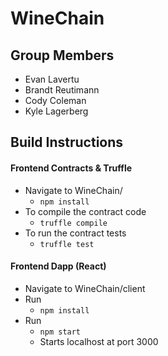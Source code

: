 # WineChain

## Group Members
* Evan Lavertu
* Brandt Reutimann
* Cody Coleman
* Kyle Lagerberg

## Build Instructions
#### Frontend Contracts & Truffle
* Navigate to WineChain/
  * ```npm install```
* To compile the contract code
  * ```truffle compile```
* To run the contract tests
  * ```truffle test```
  
#### Frontend Dapp (React)
* Navigate to WineChain/client
* Run 
  * ```npm install```
* Run 
  * ```npm start```
  * Starts localhost at port 3000

